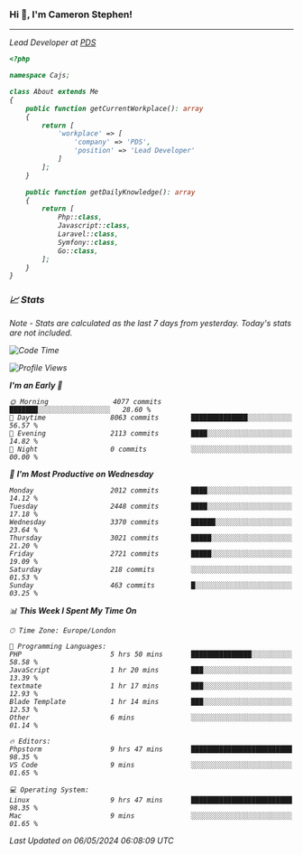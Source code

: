 ### Hi 👋, I'm Cameron Stephen!
<hr>
<p><em>Lead Developer at <a href="https://prindatasolutions.co.uk">PDS</a></p>


```php
<?php

namespace Cajs;

class About extends Me
{
    public function getCurrentWorkplace(): array
    {
        return [
            'workplace' => [
                'company' => 'PDS',
                'position' => 'Lead Developer'
            ]
        ];
    }

    public function getDailyKnowledge(): array
    {
        return [
            Php::class,
            Javascript::class,
            Laravel::class,
            Symfony::class,
            Go::class,
        ];
    }
}
```

### 📈 Stats
<p><em>Note - Stats are calculated as the last 7 days from yesterday. Today's stats are not included.</em></p>


<!--START_SECTION:waka-->
![Code Time](http://img.shields.io/badge/Code%20Time-3%2C799%20hrs%2016%20mins-blue)

![Profile Views](http://img.shields.io/badge/Profile%20Views-0-blue)

**I'm an Early 🐤** 

```text
🌞 Morning                4077 commits        ███████░░░░░░░░░░░░░░░░░░   28.60 % 
🌆 Daytime                8063 commits        ██████████████░░░░░░░░░░░   56.57 % 
🌃 Evening                2113 commits        ████░░░░░░░░░░░░░░░░░░░░░   14.82 % 
🌙 Night                  0 commits           ░░░░░░░░░░░░░░░░░░░░░░░░░   00.00 % 
```
📅 **I'm Most Productive on Wednesday** 

```text
Monday                   2012 commits        ████░░░░░░░░░░░░░░░░░░░░░   14.12 % 
Tuesday                  2448 commits        ████░░░░░░░░░░░░░░░░░░░░░   17.18 % 
Wednesday                3370 commits        ██████░░░░░░░░░░░░░░░░░░░   23.64 % 
Thursday                 3021 commits        █████░░░░░░░░░░░░░░░░░░░░   21.20 % 
Friday                   2721 commits        █████░░░░░░░░░░░░░░░░░░░░   19.09 % 
Saturday                 218 commits         ░░░░░░░░░░░░░░░░░░░░░░░░░   01.53 % 
Sunday                   463 commits         █░░░░░░░░░░░░░░░░░░░░░░░░   03.25 % 
```


📊 **This Week I Spent My Time On** 

```text
🕑︎ Time Zone: Europe/London

💬 Programming Languages: 
PHP                      5 hrs 50 mins       ███████████████░░░░░░░░░░   58.58 % 
JavaScript               1 hr 20 mins        ███░░░░░░░░░░░░░░░░░░░░░░   13.39 % 
textmate                 1 hr 17 mins        ███░░░░░░░░░░░░░░░░░░░░░░   12.93 % 
Blade Template           1 hr 14 mins        ███░░░░░░░░░░░░░░░░░░░░░░   12.53 % 
Other                    6 mins              ░░░░░░░░░░░░░░░░░░░░░░░░░   01.14 % 

🔥 Editors: 
Phpstorm                 9 hrs 47 mins       █████████████████████████   98.35 % 
VS Code                  9 mins              ░░░░░░░░░░░░░░░░░░░░░░░░░   01.65 % 

💻 Operating System: 
Linux                    9 hrs 47 mins       █████████████████████████   98.35 % 
Mac                      9 mins              ░░░░░░░░░░░░░░░░░░░░░░░░░   01.65 % 
```


 Last Updated on 06/05/2024 06:08:09 UTC
<!--END_SECTION:waka-->
